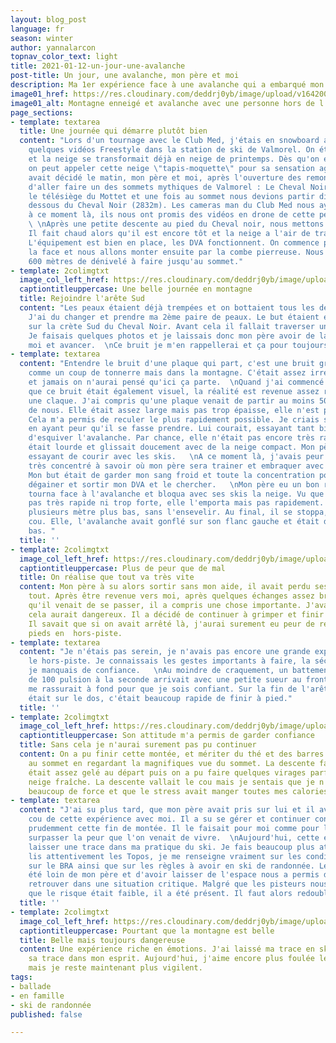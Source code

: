 ```yaml
---
layout: blog_post
language: fr
season: winter
author: yannalarcon
topnav_color_text: light
title: 2021-01-12-un-jour-une-avalanche
post-title: Un jour, une avalanche, mon père et moi
description: Ma 1er expérience face à une avalanche qui a embarqué mon père s'en l'ensevelir.
image01_href: https://res.cloudinary.com/deddrj0yb/image/upload/v1642001284/website/blog/Avalanche/20180323_105259_c53ror.jpg
image01_alt: Montagne enneigé et avalanche avec une personne hors de l'avalanche
page_sections:
- template: textarea
  title: Une journée qui démarre plutôt bien
  content: "Lors d'un tournage avec le Club Med, j'étais en snowboard afin de faire
    quelques vidéos Freestyle dans la station de ski de Valmorel. On était le 23 Mars
    et la neige se transformait déjà en neige de printemps. Dès qu'on est en hors-piste,
    on peut appeler cette neige \"tapis-moquette\" pour sa sensation agréable.  \nOn
    avait décidé le matin, mon père et moi, après l'ouverture des remontées mécaniques
    d'aller faire un des sommets mythiques de Valmorel : Le Cheval Noir.  \nOn a pris
    le télésiège du Mottet et une fois au sommet nous devions partir directement en
    dessous du Cheval Noir (2832m). Les cameras man du Club Med nous ayant repéré
    à ce moment là, ils nous ont promis des vidéos en drone de cette petite ascension.
    \ \nAprès une petite descente au pied du Cheval noir, nous mettons les peaux.
    Il fait chaud alors qu'il est encore tôt et la neige a l'air de transformer rapidement.
    L'équipement est bien en place, les DVA fonctionnent. On commence par traverser
    la face et nous allons monter ensuite par la combe pierreuse. Nous avons environ
    600 mètres de dénivelé à faire jusqu'au sommet."
- template: 2colimgtxt
  image_col_left_href: https://res.cloudinary.com/deddrj0yb/image/upload/v1642001284/website/blog/Avalanche/20180323_101548_jkimdu.jpg
  captiontitleuppercase: Une belle journée en montagne
  title: Rejoindre l'arête Sud
  content: "Les peaux étaient déjà trempées et on bottaient tous les deux beaucoup.
    J'ai du changer et prendre ma 2ème paire de peaux. Le but étaient ensuite d'arriver
    sur la crète Sud du Cheval Noir. Avant cela il fallait traverser une longue partie.
    Je faisais quelques photos et je laissais donc mon père avoir de la marge devant
    moi et avancer.  \nCe bruit je m'en rappellerai et ça pour toujours.  "
- template: textarea
  content: "Entendre le bruit d'une plaque qui part, c'est une bruit grave et lourd,
    comme un coup de tonnerre mais dans la montagne. C'était assez irréel comme moment,
    et jamais on n'aurai pensé qu'ici ça parte.  \nQuand j'ai commencé à visualiser
    que ce bruit était également visuel, la réalité est revenue assez rapidement comme
    une claque. J'ai compris qu'une plaque venait de partir au moins 50m au dessus
    de nous. Elle était assez large mais pas trop épaisse, elle n'est pas partie vite.
    Cela m'a permis de reculer le plus rapidement possible. Je criais sur mon père
    en ayant peur qu'il se fasse prendre. Lui courait, essayant tant bien que mal
    d'esquiver l'avalanche. Par chance, elle n'était pas encore très rapide, elle
    était lourde et glissait doucement avec de la neige compact. Mon père tombât en
    essayant de courir avec les skis.   \nA ce moment là, j'avais peur mais j'étais
    très concentré à savoir où mon père sera trainer et embraquer avec l'avalanche.
    Mon but était de garder mon sang froid et toute la concentration possible pour
    dégainer et sortir mon DVA et le chercher.   \nMon père eu un bon reflexe et se
    tourna face à l'avalanche et bloqua avec ses skis la neige. Vu que la coulé n'était
    pas très rapide ni trop forte, elle l'emporta mais pas rapidement. Elle le traina
    plusieurs mètre plus bas, sans l'ensevelir. Au final, il se stoppa, la neige jusqu'au
    cou. Elle, l'avalanche avait gonflé sur son flanc gauche et était descendu bien
    bas. "
  title: ''
- template: 2colimgtxt
  image_col_left_href: https://res.cloudinary.com/deddrj0yb/image/upload/v1642001284/website/blog/Avalanche/20180323_105259_c53ror.jpg
  captiontitleuppercase: Plus de peur que de mal
  title: On réalise que tout va très vite
  content: Mon père à su alors sortir sans mon aide, il avait perdu ses lunettes c'est
    tout. Après être revenue vers moi, après quelques échanges assez brefs sur ce
    qu'il venait de se passer, il a compris une chose importante. J'avais peur, et
    cela aurait dangereux. Il a décidé de continuer à grimper et finir cette ascension.
    Il savait que si on avait arrêté là, j'aurai surement eu peur de remettre les
    pieds en  hors-piste.
- template: textarea
  content: "Je n'étais pas serein, je n'avais pas encore une grande expérience dans
    le hors-piste. Je connaissais les gestes importants à faire, la sécurité, mais
    je manquais de confiance.   \nAu moindre de craquement, un battement cardiaque
    de 100 pulsion à la seconde arrivait avec une petite sueur au front. Mon père
    me rassurait à fond pour que je sois confiant. Sur la fin de l'arête, les skis
    était sur le dos, c'était beaucoup rapide de finir à pied."
  title: ''
- template: 2colimgtxt
  image_col_left_href: https://res.cloudinary.com/deddrj0yb/image/upload/v1642001283/website/blog/Avalanche/FB_IMG_1521828361575_ircxpo.jpg
  captiontitleuppercase: Son attitude m'a permis de garder confiance
  title: Sans cela je n'aurai surement pas pu continuer
  content: On a pu finir cette montée, et mériter du thé et des barres de céréales
    au sommet en regardant la magnifiques vue du sommet. La descente face Sud Ouest
    était assez gelé au départ puis on a pu faire quelques virages parfait dans une
    neige fraîche. La descente vallait le cou mais je sentais que je n'avais plus
    beaucoup de force et que le stress avait manger toutes mes calories.
- template: textarea
  content: "J'ai su plus tard, que mon père avait pris sur lui et il avait eu un contre
    cou de cette expérience avec moi. Il a su se gérer et continuer consciemment et
    prudemment cette fin de montée. Il le faisait pour moi comme pour lui, afin de
    surpasser la peur que l'on venait de vivre.  \nAujourd'hui, cette expérience a
    laisser une trace dans ma pratique du ski. Je fais beaucoup plus attention, je
    lis attentivement les Topos, je me renseigne vraiment sur les conditions de neige,
    sur le BRA ainsi que sur les règles à avoir en ski de randonnée. Le fait que j'ai
    été loin de mon père et d'avoir laisser de l'espace nous a permis de ne pas se
    retrouver dans une situation critique. Malgré que les pisteurs nous aient assurés
    que le risque était faible, il a été présent. Il faut alors redoubler de vigilance."
  title: ''
- template: 2colimgtxt
  image_col_left_href: https://res.cloudinary.com/deddrj0yb/image/upload/v1642001284/website/blog/Avalanche/20180323_114107_nkqabg.jpg
  captiontitleuppercase: Pourtant que la montagne est belle
  title: Belle mais toujours dangereuse
  content: Une expérience riche en émotions. J'ai laissé ma trace en ski, elle a laissé
    sa trace dans mon esprit. Aujourd'hui, j'aime encore plus foulée les pentes hors-pistes,
    mais je reste maintenant plus vigilent.
tags:
- ballade
- en famille
- ski de randonnée
published: false

---
```

